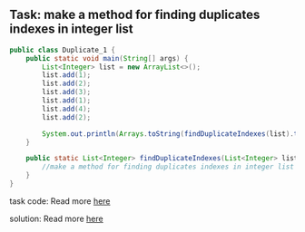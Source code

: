 ## Task: make a method for finding duplicates indexes in integer list

```java
public class Duplicate_1 {
    public static void main(String[] args) {
        List<Integer> list = new ArrayList<>();
        list.add(1);
        list.add(2);
        list.add(3);
        list.add(1);
        list.add(4);
        list.add(2);

        System.out.println(Arrays.toString(findDuplicateIndexes(list).toArray()));
    }

    public static List<Integer> findDuplicateIndexes(List<Integer> list) {
        //make a method for finding duplicates indexes in integer list
    }
}
```
task code: Read more [here](./Duplicate_1.java)

solution: Read more [here](./Duplicate_1_solution.java)